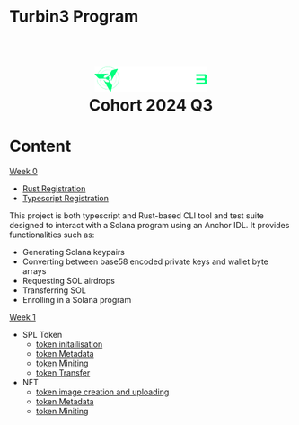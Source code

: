 # Turbin3 Program

<h1 align="center">
  <br>
  <a href="https://turbin3.com"><img src="./img/image.png" alt="turbin3_logo" width="200"></a>
  <br>
  Cohort 2024 Q3
  <br>
</h1>

# Content

[Week 0](./week0)

- [Rust Registration](./week0/Turbin3_Prereq_rs/)
- [Typescript Registration](./week0/Turbin3_Prereq_ts/)

This project is both typescript and Rust-based CLI tool and test suite designed to interact with a Solana program using an Anchor IDL. It provides functionalities such as:

- Generating Solana keypairs
- Converting between base58 encoded private keys and wallet byte arrays
- Requesting SOL airdrops
- Transferring SOL
- Enrolling in a Solana program

[Week 1](./spl_token_and%20_nft/)

- SPL Token
  - [token initailisation](./spl_token_and%20_nft/cluster1/spl_init.ts)
  - [token Metadata](./spl_token_and%20_nft/cluster1/spl_metadata.ts)
  - [token Miniting](./spl_token_and%20_nft/cluster1/spl_mint.ts)
  - [token Transfer](./spl_token_and%20_nft/cluster1/spl_mint.ts)
- NFT
  - [token image creation and uploading](./spl_token_and%20_nft/cluster1/nft_image.ts)
  - [token Metadata](./spl_token_and%20_nft/cluster1/nft_metadata.ts)
  - [token Miniting](./spl_token_and%20_nft/cluster1/nft_mint.ts)
